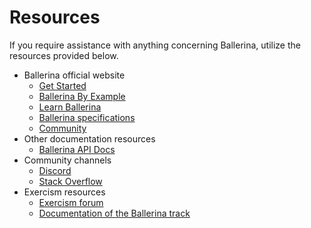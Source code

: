 # Resources

If you require assistance with anything concerning Ballerina, utilize the resources provided below.

- Ballerina official website
    - [Get Started](https://ballerina.io/learn/get-started/)
    - [Ballerina By Example](https://ballerina.io/learn/by-example/)
    - [Learn Ballerina](https://ballerina.io/learn/)
    - [Ballerina specifications](https://ballerina.io/learn/ballerina-specifications/)
    - [Community](https://ballerina.io/community/)
- Other documentation resources
    - [Ballerina API Docs](https://lib.ballerina.io/)
- Community channels    
    - [Discord](https://discord.gg/ballerinalang)
    - [Stack Overflow](http://stackoverflow.com/questions/tagged/ballerina)
- Exercism resources
    - [Exercism forum](https://forum.exercism.org/c/programming/ballerina/232)
    - [Documentation of the Ballerina track](https://exercism.org/docs/tracks/ballerina)

